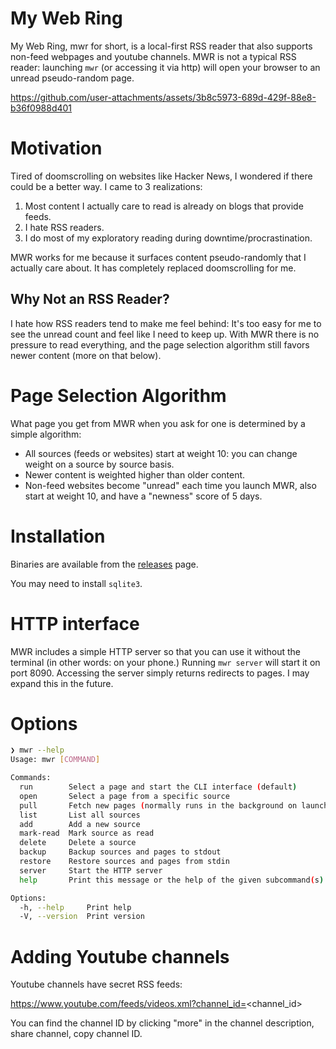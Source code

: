 # My Web Ring

My Web Ring, mwr for short, is a local-first RSS reader that also supports non-feed webpages and youtube channels.
MWR is not a typical RSS reader: launching
`mwr` (or accessing it via http) will open your browser to an unread pseudo-random page.

https://github.com/user-attachments/assets/3b8c5973-689d-429f-88e8-b36f0988d401

# Motivation

Tired of doomscrolling on websites like Hacker News, I wondered if there could
be a better way. I came to 3 realizations:

1. Most content I actually care to read is already on blogs that provide feeds.
2. I hate RSS readers.
3. I do most of my exploratory reading during downtime/procrastination.

MWR works for me because it surfaces content pseudo-randomly that I actually
care about. It has completely replaced  doomscrolling for me.

## Why Not an RSS Reader?

I hate how RSS readers tend to make me feel behind: It's too easy for me to see
the unread count and feel like I need to keep up. With MWR there is no pressure to read
everything, and the page selection algorithm still favors newer content (more on that below).


# Page Selection Algorithm

What page you get from MWR when you ask for one is determined by a simple algorithm:

* All sources (feeds or websites) start at weight 10: you can change weight on a source by source basis.
* Newer content is weighted higher than older content.
* Non-feed websites become "unread" each time you launch MWR, also start at weight 10, and have
a "newness" score of 5 days.

# Installation
Binaries are available from the [releases](https://github.com/Fingel/my-web-ring/releases) page.

You may need to install `sqlite3`.

# HTTP interface
MWR includes a simple HTTP server so that you can use it without the terminal (in other words: on your
phone.) Running `mwr server` will start it on port  8090. Accessing the server simply returns redirects to
pages. I may expand this in the future.

# Options

```bash
❯ mwr --help
Usage: mwr [COMMAND]

Commands:
  run        Select a page and start the CLI interface (default)
  open       Select a page from a specific source
  pull       Fetch new pages (normally runs in the background on launch)
  list       List all sources
  add        Add a new source
  mark-read  Mark source as read
  delete     Delete a source
  backup     Backup sources and pages to stdout
  restore    Restore sources and pages from stdin
  server     Start the HTTP server
  help       Print this message or the help of the given subcommand(s)

Options:
  -h, --help     Print help
  -V, --version  Print version
```
# Adding Youtube channels
Youtube channels have secret RSS feeds:

https://www.youtube.com/feeds/videos.xml?channel_id=<channel_id>

You can find the channel ID by clicking "more" in the channel description,
share channel, copy channel ID.
